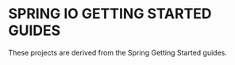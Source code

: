 # SPRING IO GETTING STARTED GUIDES

These projects are derived from the Spring Getting Started guides.
